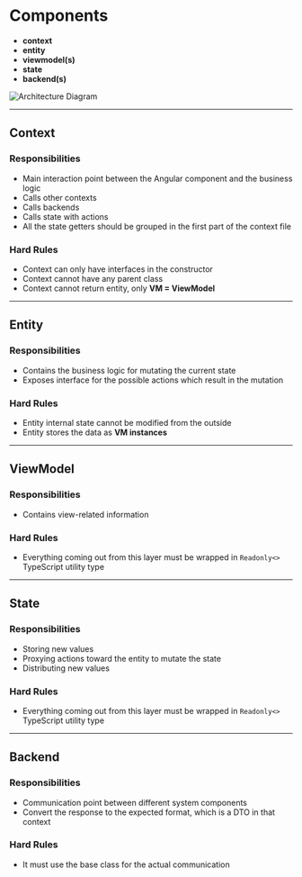 # Components

- **context**
- **entity**
- **viewmodel(s)**
- **state**
- **backend(s)**

![Architecture Diagram](https://github.com/user-attachments/assets/8bc51885-20a5-4cc7-84f7-8d28ab0cef04)

---

## Context

### Responsibilities
- Main interaction point between the Angular component and the business logic  
- Calls other contexts  
- Calls backends  
- Calls state with actions  
- All the state getters should be grouped in the first part of the context file  

### Hard Rules
- Context can only have interfaces in the constructor  
- Context cannot have any parent class  
- Context cannot return entity, only **VM = ViewModel**

---

## Entity

### Responsibilities
- Contains the business logic for mutating the current state  
- Exposes interface for the possible actions which result in the mutation  

### Hard Rules
- Entity internal state cannot be modified from the outside  
- Entity stores the data as **VM instances**

---

## ViewModel

### Responsibilities
- Contains view-related information  

### Hard Rules
- Everything coming out from this layer must be wrapped in `Readonly<>` TypeScript utility type  

---

## State

### Responsibilities
- Storing new values  
- Proxying actions toward the entity to mutate the state  
- Distributing new values  

### Hard Rules
- Everything coming out from this layer must be wrapped in `Readonly<>` TypeScript utility type  

---

## Backend

### Responsibilities
- Communication point between different system components  
- Convert the response to the expected format, which is a DTO in that context  

### Hard Rules
- It must use the base class for the actual communication  
